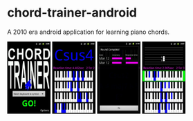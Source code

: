 # chord-trainer-android
A 2010 era android application for learning piano chords.

<img src="https://github.com/jcadwal/chord-trainer-android/blob/main/418jHn6KXSL.jpg" width="100">
<img src="https://github.com/jcadwal/chord-trainer-android/blob/main/41HkoIohfiL.jpg" width="100" float="right">
<img src="https://github.com/jcadwal/chord-trainer-android/blob/main/41Lg1kC1L2L.jpg" width="100" float="right>
<img src="https://github.com/jcadwal/chord-trainer-android/blob/main/41Sl5rxEgUL.jpg" width="100" display="flex">
<img src="https://github.com/jcadwal/chord-trainer-android/blob/main/51qtPTThAoL.jpg" width="100" display="flex">
